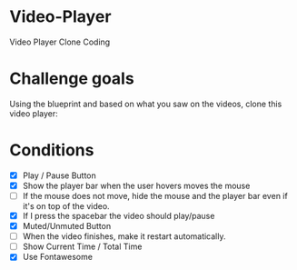# Video-Player
Video Player Clone Coding

# Challenge goals

Using the blueprint and based on what you saw on the videos, clone this video player:

# Conditions 

- [x] Play / Pause Button
- [x] Show the player bar when the user hovers moves the mouse
- [ ] If the mouse does not move, hide the mouse and the player bar even if it's on top of the video.
- [x] If I press the spacebar the video should play/pause
- [x] Muted/Unmuted Button
- [ ] When the video finishes, make it restart automatically.
- [ ] Show Current Time / Total Time
- [x] Use Fontawesome